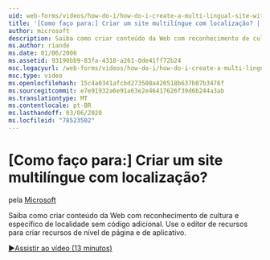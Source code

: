 ```yaml
---
uid: web-forms/videos/how-do-i/how-do-i-create-a-multi-lingual-site-with-localization
title: '[Como faço para:] Criar um site multilíngue com localização? | Microsoft Docs'
author: microsoft
description: Saiba como criar conteúdo da Web com reconhecimento de cultura e específico de localidade sem código adicional. Use o editor de recursos para criar nível de página e de aplicativo...
ms.author: riande
ms.date: 01/06/2006
ms.assetid: 93190bb9-83fa-4318-a261-0de41ff72b24
msc.legacyurl: /web-forms/videos/how-do-i/how-do-i-create-a-multi-lingual-site-with-localization
msc.type: video
ms.openlocfilehash: 15c4a0341afcbd273508a420518b637b07b3476f
ms.sourcegitcommit: e7e91932a6e91a63e2e46417626f39d6b244a3ab
ms.translationtype: MT
ms.contentlocale: pt-BR
ms.lasthandoff: 03/06/2020
ms.locfileid: "78523502"
---
```

# <a name="how-do-i-create-a-multi-lingual-site-with-localization"></a>[Como faço para:] Criar um site multilíngue com localização?

pela [Microsoft](https://github.com/microsoft)

Saiba como criar conteúdo da Web com reconhecimento de cultura e específico de localidade sem código adicional. Use o editor de recursos para criar recursos de nível de página e de aplicativo.

[&#9654;Assistir ao vídeo (13 minutos)](https://channel9.msdn.com/Blogs/ASP-NET-Site-Videos/how-do-i-create-a-multi-lingual-site-with-localization)
